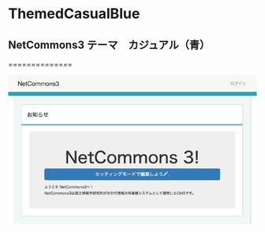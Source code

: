 # ThemedCasualBlue
## NetCommons3 テーマ　カジュアル（青）
==============

![テーマ](https://raw.githubusercontent.com/NetCommons3/ThemedCasualBlue/master/webroot/snapshot.png)

